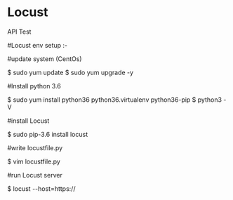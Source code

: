 # Locust
API Test


#Locust env setup :-


#update system (CentOs)

$ sudo yum update
$ sudo yum upgrade -y


#Install python 3.6

$ sudo yum install python36 python36.virtualenv python36-pip
$ python3 -V


#install Locust

$ sudo pip-3.6 install locust


#write locustfile.py

$ vim locustfile.py


#run Locust server

$ locust --host=https://<host where to hit the api>
  
  
